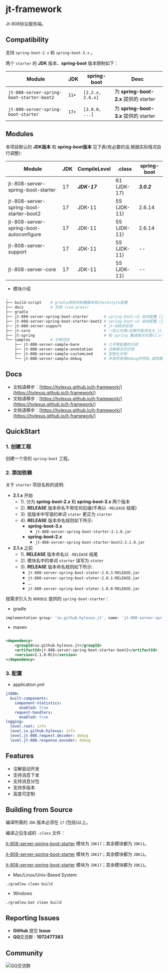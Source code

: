 # jt-framework

Jt-808协议服务端。

## Compatibility

支持 `spring-boot-2.x` 和 `spring-boot-3.x` 。

两个 `starter` 的 **JDK** 版本、**spring-boot** 版本限制如下：

| Module                                    | JDK   | spring-boot      | Desc                              |
|-------------------------------------------|-------|------------------|-----------------------------------|
| `jt-808-server-spring-boot-starter-boot2` | `11+` | `[2.2.x, 2.6.x]` | 为 **spring-boot-2.x** 提供的 starter |
| `jt-808-server-spring-boot-starter`       | `17+` | `[3.0.0, ...]`   | 为 **spring-boot-3.x** 提供的 starter |

## Modules

本项目默认的 **JDK版本** 和 **spring-boot版本** 见下表(有必要的话,根据实际情况自行调整):

| Module                                  | JDK | CompileLevel | .class      | spring-boot |
|-----------------------------------------|-----|--------------|-------------|-------------|
| jt-808-server-spring-boot-starter       | 17  | _**JDK-17**_ | 61 (JDK-17) | _**3.0.2**_ |
| jt-808-server-spring-boot-starter-boot2 | 17  | JDK-11       | 55 (JDK-11) | 2.6.14      |
| jt-808-server-spring-boot-autoconfigure | 17  | JDK-11       | 55 (JDK-11) | 2.6.14      |
| jt-808-server-support                   | 17  | JDK-11       | 55 (JDK-11) | --          |
| jt-808-server-core                      | 17  | JDK-11       | 55 (JDK-11) | --          |

- 模块介绍

```sh
.
├── build-script    # gradle用到的构建脚本和checkstyle配置
├── docs            # 文档 (vue-press)
├── gradle
├── jt-808-server-spring-boot-starter       # spring-boot-v3 自动配置 (jdk17+)
├── jt-808-server-spring-boot-starter-boot2 # spring-boot-v2 自动配置 (jdk11+)
├── jt-808-server-support                   # jt-808的实现
├── jt-core                                 # 一些公共类(后期可能改名为 jt-common)
├── jt-spring                               # 和 spring 集成相关的类(2.x不再依赖,后期可能删除)
└── samples         # 示例项目
    ├── jt-808-server-sample-bare           # 几乎零配置的示例
    ├── jt-808-server-sample-annotation     # 注解相关的示例
    ├── jt-808-server-sample-customized     # 定制化示例
    └── jt-808-server-sample-debug          # 开发时用来Debug的项目,请忽略
```

## Docs

- 文档请移步：[https://hylexus.github.io/jt-framework/](https://hylexus.github.io/jt-framework/)
- 文档请移步：[https://hylexus.github.io/jt-framework/](https://hylexus.github.io/jt-framework/)
- 文档请移步：[https://hylexus.github.io/jt-framework/](https://hylexus.github.io/jt-framework/)

## QuickStart

### 1. 创建工程

创建一个空的 `spring-boot` 工程。

### 2. 添加依赖

关于 `starter` 项目名称的说明:

- **2.1.x** 开始
    - 1). 分为 **spring-boot-2.x** 和 **spring-boot-3.x** 两个版本
    - 2). **RELEASE** 版本命名不带任何后缀(不再以 `-RELEASE` 结尾)
    - 3). 低版本中写错的单词 `stater` 更正为 `starter`
    - 4). **RELEASE** 版本命名规则如下所示:
        - **spring-boot-3.x**
            - `jt-808-server-spring-boot-starter-2.1.0.jar`
        - **spring-boot-2.x**
            - `jt-808-server-spring-boot-starter-boot2-2.1.0.jar`
- **2.1.x** 之前
    - 1). **RELEASE** 版本命名以 `-RELEASE` 结尾
    - 2). 模块名中的单词 `starter` 误写为 `stater`
    - 3). **RELEASE** 版本命名规则如下所示:
        - `jt-808-server-spring-boot-stater-2.0.3-RELEASE.jar`
        - `jt-808-server-spring-boot-stater-2.0.1-RELEASE.jar`
        - ...
        - `jt-808-server-spring-boot-stater-1.0.0-RELEASE.jar`

按需求引入为 `808协议` 提供的 `spring-boot-starter`：

- gradle

```groovy
implementation group: 'io.github.hylexus.jt', name: 'jt-808-server-spring-boot-starter-boot2', version: "2.1.0-RC1"
```

- maven

```xml

<dependency>
    <groupId>io.github.hylexus.jt</groupId>
    <artifactId>jt-808-server-spring-boot-starter-boot2</artifactId>
    <version>2.1.0-RC1</version>
</dependency>
```

### 3. 配置

- application.yml

```yaml
jt808:
  built-components:
    component-statistics:
      enabled: true
    request-handlers:
      enabled: true
logging:
  level.root: info
  level.io.github.hylexus: info
  level.jt-808.request.decoder: debug
  level.jt-808.response.encoder: debug
```

## Features

- 注解驱动开发
- 支持消息下发
- 支持消息分包
- 支持多版本
- 高度可定制

## Building from Source

编译所需的 `JDK` 版本必须在 `17` (包括)以上。

编译之后生成的 `.class` 文件：

[jt-808-server-spring-boot-starter](jt-808-server-spring-boot-starter) 模块为 `JDK17`；其余模块都为 `JDK11`。

[jt-808-server-spring-boot-starter](jt-808-server-spring-boot-starter) 模块为 `JDK17`；其余模块都为 `JDK11`。

[jt-808-server-spring-boot-starter](jt-808-server-spring-boot-starter) 模块为 `JDK17`；其余模块都为 `JDK11`。

- Mac/Linux/Unix-Based System

```shell script
./gradlew clean build
```

- Windows

```shell script
./gradlew.bat clean build
```

## Reporting Issues

- **GitHub** 提交 **Issue**
- **QQ**交流群 : **1072477383**

## Community

![QQ交流群](https://hylexus.github.io/jt-framework/img/QQ-Group.jpeg)
